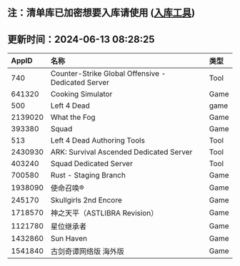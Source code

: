 ## 注：清单库已加密想要入库请使用 ([入库工具](https://github.com/BlankTMing/ManifestAutoUpdate/releases))

## 更新时间：2024-06-13 08:28:25
| AppID | 名称 | 类型  |
| :-------------------- | :----------------------------- | :----------- |
| 740 | Counter-Strike Global Offensive - Dedicated Server| Tool |
| 641320 | Cooking Simulator| Game |
| 500 | Left 4 Dead| game |
| 2139020 | What the Fog| Game |
| 393380 | Squad| Game |
| 513 | Left 4 Dead Authoring Tools| Tool |
| 2430930 | ARK: Survival Ascended Dedicated Server| Tool |
| 403240 | Squad Dedicated Server| Tool |
| 700580 | Rust - Staging Branch| Game |
| 1938090 | 使命召唤®| Game |
| 245170 | Skullgirls 2nd Encore| Game |
| 1718570 | 神之天平（ASTLIBRA Revision）| Game |
| 1121780 | 星位继承者| Game |
| 1432860 | Sun Haven| Game |
| 1541840 | 古剑奇谭网络版 海外版| Game |
